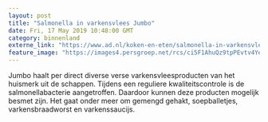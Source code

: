 ```yaml
---
layout: post
title: "Salmonella in varkensvlees Jumbo"
date: Fri, 17 May 2019 10:48:00 GMT
category: binnenland
externe_link: "https://www.ad.nl/koken-en-eten/salmonella-in-varkensvlees-jumbo~a8e801c2/"
feature_image: "https://images4.persgroep.net/rcs/ci5F1AhuQz9tpPEvtv4Ye5ScH8w/diocontent/148598092/_fitwidth/400/?appId=21791a8992982cd8da851550a453bd7f&quality=0.7"
---
```


Jumbo haalt per direct diverse verse varkensvleesproducten van het huismerk uit de schappen. Tijdens een reguliere kwaliteitscontrole is de salmonellabacterie aangetroffen. Daardoor kunnen deze producten mogelijk besmet zijn. Het gaat onder meer om gemengd gehakt, soepballetjes, varkensbraadworst en varkenssaucijs.
